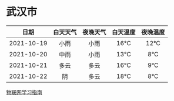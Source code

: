 # 武汉市
|日期|白天天气|夜晚天气|白天温度|夜晚温度|
|:--:|:--:|:--:|:--:|:--:|
|2021-10-19|小雨|小雨|16℃|12℃|
|2021-10-20|中雨|小雨|13℃|8℃|
|2021-10-21|多云|多云|16℃|9℃|
|2021-10-22|阴|多云|18℃|8℃|
 
[物联网学习指南](http://doc.lziqi.top/IoT)
